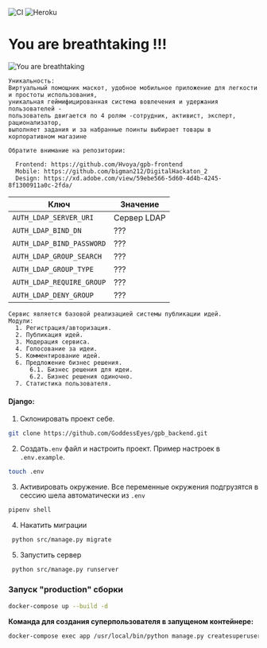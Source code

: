 ![CI](https://github.com/GoddessEyes/gpb_backend/workflows/CI/badge.svg)
![Heroku](https://heroku-badge.herokuapp.com/?app=heroku-badge)

# You are breathtaking !!!

![You are breathtaking](https://memepedia.ru/wp-content/uploads/2019/06/keanu-meme.jpg)

```text
Уникальность:
Виртуальный помощник маскот, удобное мобильное приложение для легкости и простоты использования,
уникальная геймифицированная система вовлечения и удержания пользователей - 
пользователь двигается по 4 ролям -сотрудник, активист, эксперт, рационализатор, 
выполняет задания и за набранные поинты выбирает товары в корпоративном магазине
```

```text
Обратите внимание на репозитории: 

  Frontend: https://github.com/Hvoya/gpb-frontend
  Mobile: https://github.com/bigman212/DigitalHackaton_2
  Design: https://xd.adobe.com/view/59ebe566-5d60-4d4b-4245-8f1300911a0c-2fda/
```

|       Ключ        |     Значение     |  
|-------------------|------------------|
|`AUTH_LDAP_SERVER_URI`| Сервер LDAP |
|`AUTH_LDAP_BIND_DN`| ??? |
|`AUTH_LDAP_BIND_PASSWORD`| ??? | 
|`AUTH_LDAP_GROUP_SEARCH`| ??? | 
|`AUTH_LDAP_GROUP_TYPE`| ??? |
|`AUTH_LDAP_REQUIRE_GROUP`| ??? |
|`AUTH_LDAP_DENY_GROUP`| ??? |


```text
Сервис является базовой реализацией системы публикации идей.
Модули:
  1. Регистрация/авторизация.
  2. Публикация идей.
  3. Модерация сервиса.
  4. Голосование за идеи.
  5. Комментирование идей.
  6. Предложение бизнес решения.
      6.1. Бизнес решения для идеи.
      6.2. Бизнес решения одиночно.
  7. Статистика пользователя.
```

#### Django:
1) Склонировать проект себе.
```bash
git clone https://github.com/GoddessEyes/gpb_backend.git
```
2) Создать`.env` файл и настроить проект. Пример настроек в `.env.example`.
```bash
touch .env
```
3) Активировать окружение.  Все переменные окружения подгрузятся в сессию шела автоматически из `.env`
```bash 
pipenv shell
```
4) Накатить миграции 
```bash
 python src/manage.py migrate
```
5) Запустить сервер 
```bash
 python src/manage.py runserver
```

### Запуск "production" сборки

```bash 
docker-compose up --build -d
```

__Команда для создания суперпользователя в запущеном контейнере:__

```bash
docker-compose exec app /usr/local/bin/python manage.py createsuperuser
```


